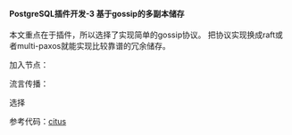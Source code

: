 #### PostgreSQL插件开发-3 基于gossip的多副本储存
本文重点在于插件，所以选择了实现简单的gossip协议。
把协议实现换成raft或者multi-paxos就能实现比较靠谱的冗余储存。

加入节点：

流言传播：

选择

参考代码：[citus](https://github.com/citusdata/citus)